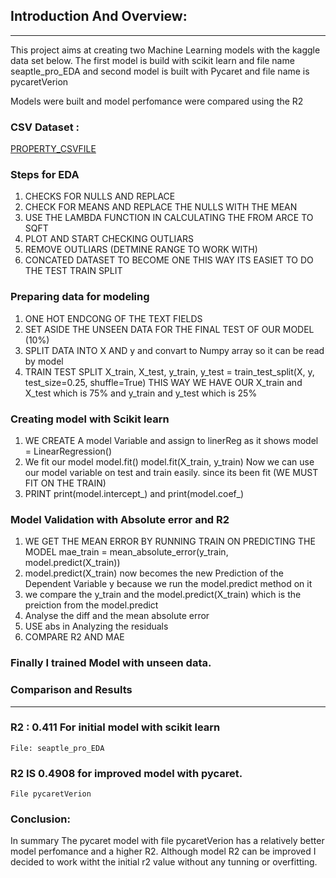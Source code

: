 

## Introduction And Overview:

***

This project aims at creating two Machine Learning models with the kaggle data set below. The first model is build with scikit learn and file name seaptle_pro_EDA and second model
is built with Pycaret and file name is pycaretVerion

Models were built and model perfomance were compared using the R2




### CSV Dataset :

  [PROPERTY_CSVFILE](https://www.kaggle.com/datasets/samuelcortinhas/house-price-prediction-seattle)



### Steps for EDA

1. CHECKS FOR NULLS AND REPLACE 
2. CHECK FOR MEANS AND REPLACE THE NULLS WITH THE MEAN 
3. USE THE LAMBDA FUNCTION IN CALCULATING THE FROM ARCE TO SQFT 
4. PLOT AND START CHECKING OUTLIARS 
5. REMOVE OUTLIARS (DETMINE RANGE TO WORK WITH)
6. CONCATED DATASET TO BECOME ONE THIS WAY ITS EASIET TO DO THE TEST TRAIN SPLIT

### Preparing data for modeling

1. ONE HOT ENDCONG OF THE TEXT FIELDS 
2. SET ASIDE THE UNSEEN DATA FOR THE FINAL TEST OF OUR MODEL (10%)
3. SPLIT DATA INTO X AND y and convart to Numpy array so it can be read by model
4. TRAIN TEST SPLIT  X_train, X_test, y_train, y_test = train_test_split(X, y, test_size=0.25, shuffle=True)
THIS WAY WE HAVE OUR X_train and X_test which is 75% and y_train and y_test which is 25%

### Creating model with Scikit learn 

1. WE CREATE A model Variable and assign to linerReg as it shows model = LinearRegression() 
2. We fit our model model.fit()  model.fit(X_train, y_train) Now we can use our model variable on test and train easily. since its been fit (WE MUST FIT ON THE TRAIN)
3.  PRINT print(model.intercept_) and print(model.coef_) 
 
### Model Validation with Absolute error and R2

1. WE GET THE MEAN ERROR BY RUNNING TRAIN ON PREDICTING THE MODEL 
mae_train = mean_absolute_error(y_train, model.predict(X_train))   
2. model.predict(X_train) now becomes the new Prediction of the Dependent Variable y because we run the model.predict method on it
3. we compare the y_train and the model.predict(X_train) which is the preiction from the model.predict
4. Analyse the diff and the mean absolute error
5. USE abs in Analyzing the residuals
6. COMPARE R2 AND MAE 

### Finally I trained Model with unseen data.



### Comparison and Results

---
### R2 : 0.411 For initial model with scikit learn  
    File: seaptle_pro_EDA

### R2 IS 0.4908 for improved model with pycaret.
    File pycaretVerion

### Conclusion:
 In summary The pycaret model with file pycaretVerion has a relatively better model perfomance and a higher R2. Although model R2 can be improved I decided to work witht the initial r2 value without any tunning or overfitting.



